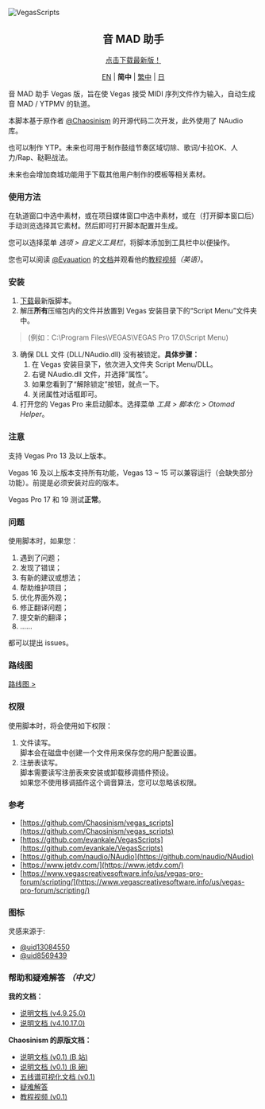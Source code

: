 ![VegasScripts](https://github.com/otomad/VegasScripts/blob/winform/banner.png?raw=true)
<h2 align="center">音 MAD 助手</h2>
<div align="center">
	<p><a href="https://github.com/otomad/VegasScripts/releases/latest">点击下载最新版！</a></p>
	<p>
		<a href="README.md">EN</a> |
		<strong>简中</strong> |
		<a href="README_zh-TW.md">繁中</a> |
		<a href="README_ja-JP.md">日</a>
	</p>
</div>

音 MAD 助手 Vegas 版，旨在使 Vegas 接受 MIDI 序列文件作为输入，自动生成音 MAD / YTPMV 的轨道。

本脚本基于原作者 [@Chaosinism](https://github.com/Chaosinism) 的开源代码二次开发，此外使用了 NAudio 库。

也可以制作 YTP。未来也可用于制作鼓组节奏区域切除、歌词/卡拉OK、人力/Rap、鞑靼战法。

未来也会增加商城功能用于下载其他用户制作的模板等相关素材。

### 使用方法
在轨道窗口中选中素材，或在项目媒体窗口中选中素材，或在（打开脚本窗口后）手动浏览选择其它素材。然后即可打开脚本配置并生成。

您可以选择菜单 *选项 > 自定义工具栏*，将脚本添加到工具栏中以便操作。

您也可以阅读 [@Evauation](https://github.com/Evauation) 的[文档](https://docs.google.com/document/d/1PEkh0_WFDLUAYGD-YzIDNXUQiAKqogEvpuRQhfqz9ng/edit)并观看他的[教程视频](https://www.youtube.com/watch?v=8vSpzgL_86A)*（英语）*。

### 安装
1. [下载](https://github.com/otomad/VegasScripts/releases/latest)最新版脚本。
2. 解压**所有**压缩包内的文件并放置到 Vegas 安装目录下的“Script Menu”文件夹中。
> (例如：C:\Program Files\VEGAS\VEGAS Pro 17.0\Script Menu)
3. 确保 DLL 文件 (DLL/NAudio.dll) 没有被锁定。**具体步骤：**
	1. 在 Vegas 安装目录下，依次进入文件夹 Script Menu/DLL。
	2. 右键 NAudio.dll 文件，并选择“属性”。
	3. 如果您看到了“解除锁定”按钮，就点一下。
	4. 关闭属性对话框即可。
4. 打开您的 Vegas Pro 来启动脚本。选择菜单 *工具 > 脚本化 > Otomad Helper*。

### **注意**
支持 Vegas Pro 13 及以上版本。

Vegas 16 及以上版本支持所有功能，Vegas 13 ~ 15 可以兼容运行（会缺失部分功能）。前提是必须安装对应的版本。

Vegas Pro 17 和 19 测试**正常**。

### 问题
使用脚本时，如果您：
1. 遇到了问题；
2. 发现了错误；
3. 有新的建议或想法；
4. 帮助维护项目；
5. 优化界面外观；
6. 修正翻译问题；
7. 提交新的翻译；
8. ……

都可以提出 issues。

### 路线图
[路线图 >](ROADMAP.md)

### 权限
使用脚本时，将会使用如下权限：
1. 文件读写。<br />
	脚本会在磁盘中创建一个文件用来保存您的用户配置设置。
2. 注册表读写。<br />
	脚本需要读写注册表来安装或卸载移调插件预设。<br />
	如果您不使用移调插件这个调音算法，您可以忽略该权限。

### 参考
* [https://github.com/Chaosinism/vegas_scripts](https://github.com/Chaosinism/vegas_scripts)
* [https://github.com/evankale/VegasScripts](https://github.com/evankale/VegasScripts)
* [https://github.com/naudio/NAudio](https://github.com/naudio/NAudio)
* [https://www.jetdv.com/](https://www.jetdv.com/)
* [https://www.vegascreativesoftware.info/us/vegas-pro-forum/scripting/](https://www.vegascreativesoftware.info/us/vegas-pro-forum/scripting/)

### 图标
灵感来源于:
* [@uid13084550](https://space.bilibili.com/13084550)
* [@uid8569439](https://space.bilibili.com/8569439)

### 帮助和疑难解答 *（中文）*
**我的文档：**
* [说明文档 (v4.9.25.0)](https://www.bilibili.com/read/cv13335178)
* [说明文档 (v4.10.17.0)](https://www.bilibili.com/read/cv13614419)

**Chaosinism 的原版文档：**
* [说明文档 (v0.1) (B 站)](https://www.bilibili.com/read/cv392013)
* [说明文档 (v0.1) (B 碗)](https://bowlroll.net/user/261124)
* [五线谱可视化文档 (v0.1)](https://www.bilibili.com/read/cv1027442)
* [疑难解答](https://www.bilibili.com/read/cv495309)
* [教程视频 (v0.1)](https://www.bilibili.com/video/av22226321)
